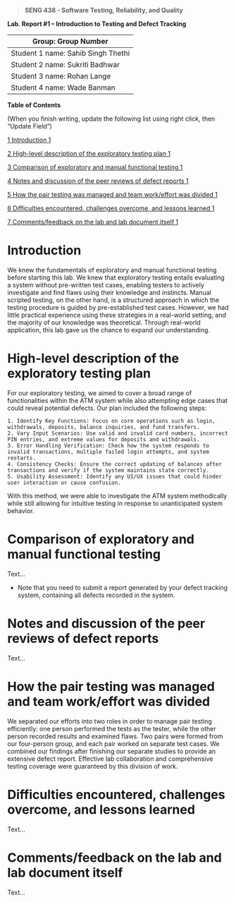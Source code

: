 >   **SENG 438 - Software Testing, Reliability, and Quality**

**Lab. Report \#1 – Introduction to Testing and Defect Tracking**

| Group: Group Number      |
|-----------------|
| Student 1 name: Sahib Singh Thethi |   
| Student 2 name: Sukriti Badhwar |   
| Student 3 name: Rohan Lange |   
| Student 4 name: Wade Banman |   


**Table of Contents**

(When you finish writing, update the following list using right click, then
“Update Field”)

[1 Introduction	1](#_Toc439194677)

[2 High-level description of the exploratory testing plan	1](#_Toc439194678)

[3 Comparison of exploratory and manual functional testing	1](#_Toc439194679)

[4 Notes and discussion of the peer reviews of defect reports	1](#_Toc439194680)

[5 How the pair testing was managed and team work/effort was
divided	1](#_Toc439194681)

[6 Difficulties encountered, challenges overcome, and lessons
learned	1](#_Toc439194682)

[7 Comments/feedback on the lab and lab document itself	1](#_Toc439194683)

# Introduction

We knew the fundamentals of exploratory and manual functional testing before starting this lab. We knew that exploratory testing entails evaluating a system without pre-written test cases, enabling testers to actively investigate and find flaws using their knowledge and instincts. Manual scripted testing, on the other hand, is a structured approach in which the testing procedure is guided by pre-established test cases. However, we had little practical experience using these strategies in a real-world setting, and the majority of our knowledge was theoretical. Through real-world application, this lab gave us the chance to expand our understanding.

# High-level description of the exploratory testing plan

For our exploratory testing, we aimed to cover a broad range of functionalities within the ATM system while also attempting edge cases that could reveal potential defects. Our plan included the following steps:

    1. Identify Key Functions: Focus on core operations such as login, withdrawals, deposits, balance inquiries, and fund transfers.
    2. Vary Input Scenarios: Use valid and invalid card numbers, incorrect PIN entries, and extreme values for deposits and withdrawals.
    3. Error Handling Verification: Check how the system responds to invalid transactions, multiple failed login attempts, and system restarts.
    4. Consistency Checks: Ensure the correct updating of balances after transactions and verify if the system maintains state correctly.
    5. Usability Assessment: Identify any UI/UX issues that could hinder user interaction or cause confusion.

With this method, we were able to investigate the ATM system methodically while still allowing for intuitive testing in response to unanticipated system behavior.

# Comparison of exploratory and manual functional testing

Text…

-   Note that you need to submit a report generated by your defect tracking
    system, containing all defects recorded in the system.

# Notes and discussion of the peer reviews of defect reports

Text…

# How the pair testing was managed and team work/effort was divided 

We separated our efforts into two roles in order to manage pair testing efficiently: one person performed the tests as the tester, while the other person recorded results and examined flaws. Two pairs were formed from our four-person group, and each pair worked on separate test cases. We combined our findings after finishing our separate studies to provide an extensive defect report. Effective lab collaboration and comprehensive testing coverage were guaranteed by this division of work.

# Difficulties encountered, challenges overcome, and lessons learned

Text…

# Comments/feedback on the lab and lab document itself

Text…
